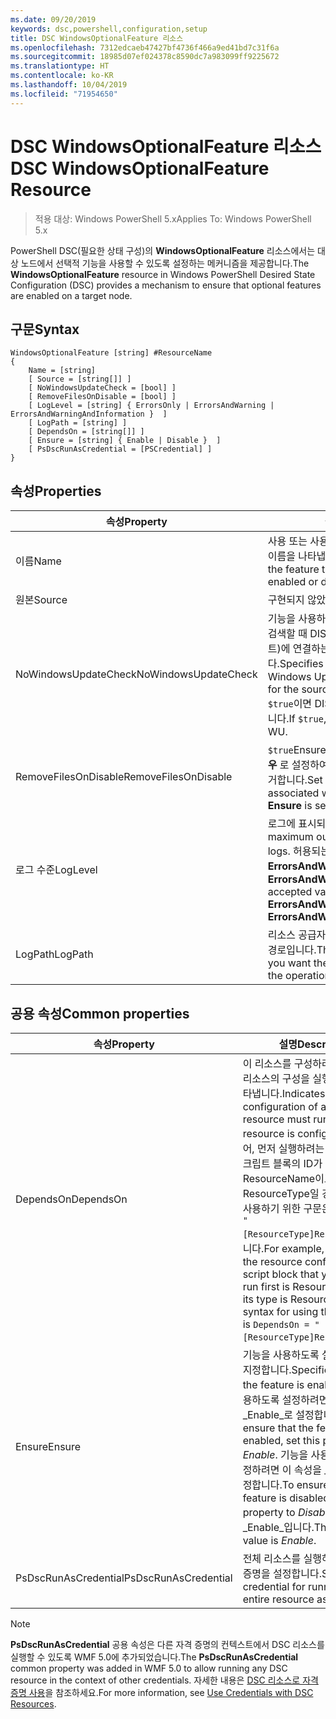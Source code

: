 ```yaml
---
ms.date: 09/20/2019
keywords: dsc,powershell,configuration,setup
title: DSC WindowsOptionalFeature 리소스
ms.openlocfilehash: 7312edcaeb47427bf4736f466a9ed41bd7c31f6a
ms.sourcegitcommit: 18985d07ef024378c8590dc7a983099ff9225672
ms.translationtype: HT
ms.contentlocale: ko-KR
ms.lasthandoff: 10/04/2019
ms.locfileid: "71954650"
---
```

# <a name="dsc-windowsoptionalfeature-resource"></a><span data-ttu-id="212ae-103">DSC WindowsOptionalFeature 리소스</span><span class="sxs-lookup"><span data-stu-id="212ae-103">DSC WindowsOptionalFeature Resource</span></span>

> <span data-ttu-id="212ae-104">적용 대상: Windows PowerShell 5.x</span><span class="sxs-lookup"><span data-stu-id="212ae-104">Applies To: Windows PowerShell 5.x</span></span>

<span data-ttu-id="212ae-105">PowerShell DSC(필요한 상태 구성)의 **WindowsOptionalFeature** 리소스에서는 대상 노드에서 선택적 기능을 사용할 수 있도록 설정하는 메커니즘을 제공합니다.</span><span class="sxs-lookup"><span data-stu-id="212ae-105">The **WindowsOptionalFeature** resource in Windows PowerShell Desired State Configuration (DSC) provides a mechanism to ensure that optional features are enabled on a target node.</span></span>

## <a name="syntax"></a><span data-ttu-id="212ae-106">구문</span><span class="sxs-lookup"><span data-stu-id="212ae-106">Syntax</span></span>

```Syntax
WindowsOptionalFeature [string] #ResourceName
{
    Name = [string]
    [ Source = [string[]] ]
    [ NoWindowsUpdateCheck = [bool] ]
    [ RemoveFilesOnDisable = [bool] ]
    [ LogLevel = [string] { ErrorsOnly | ErrorsAndWarning | ErrorsAndWarningAndInformation }  ]
    [ LogPath = [string] ]
    [ DependsOn = [string[]] ]
    [ Ensure = [string] { Enable | Disable }  ]
    [ PsDscRunAsCredential = [PSCredential] ]
}
```

## <a name="properties"></a><span data-ttu-id="212ae-107">속성</span><span class="sxs-lookup"><span data-stu-id="212ae-107">Properties</span></span>

|<span data-ttu-id="212ae-108">속성</span><span class="sxs-lookup"><span data-stu-id="212ae-108">Property</span></span> |<span data-ttu-id="212ae-109">설명</span><span class="sxs-lookup"><span data-stu-id="212ae-109">Description</span></span> |
|---|---|
|<span data-ttu-id="212ae-110">이름</span><span class="sxs-lookup"><span data-stu-id="212ae-110">Name</span></span> |<span data-ttu-id="212ae-111">사용 또는 사용하지 않도록 설정하려는 기능의 이름을 나타냅니다.</span><span class="sxs-lookup"><span data-stu-id="212ae-111">Indicates the name of the feature that you want to ensure is enabled or disabled.</span></span> |
|<span data-ttu-id="212ae-112">원본</span><span class="sxs-lookup"><span data-stu-id="212ae-112">Source</span></span> |<span data-ttu-id="212ae-113">구현되지 않았습니다.</span><span class="sxs-lookup"><span data-stu-id="212ae-113">Not implemented.</span></span> |
|<span data-ttu-id="212ae-114">NoWindowsUpdateCheck</span><span class="sxs-lookup"><span data-stu-id="212ae-114">NoWindowsUpdateCheck</span></span> |<span data-ttu-id="212ae-115">기능을 사용하도록 설정하기 위해 원본 파일을 검색할 때 DISM에서 WU(Windows 업데이트)에 연결하는지 여부를 지정합니다.</span><span class="sxs-lookup"><span data-stu-id="212ae-115">Specifies whether DISM contacts Windows Update (WU) when searching for the source files to enable a feature.</span></span> <span data-ttu-id="212ae-116">`$true`이면 DISM에서 WU에 연결하지 않습니다.</span><span class="sxs-lookup"><span data-stu-id="212ae-116">If `$true`, DISM does not contact WU.</span></span> |
|<span data-ttu-id="212ae-117">RemoveFilesOnDisable</span><span class="sxs-lookup"><span data-stu-id="212ae-117">RemoveFilesOnDisable</span></span> |<span data-ttu-id="212ae-118">`$true`Ensure**가** Absent**로 설정되어 있을 경우** 로 설정하여 기능과 관련된 모든 파일을 제거합니다.</span><span class="sxs-lookup"><span data-stu-id="212ae-118">Set to `$true` to remove all files associated with the feature when **Ensure** is set to **Absent**.</span></span> |
|<span data-ttu-id="212ae-119">로그 수준</span><span class="sxs-lookup"><span data-stu-id="212ae-119">LogLevel</span></span> |<span data-ttu-id="212ae-120">로그에 표시되는 최대 출력 수준입니다.</span><span class="sxs-lookup"><span data-stu-id="212ae-120">The maximum output level shown in the logs.</span></span> <span data-ttu-id="212ae-121">허용되는 값은 **ErrorsOnly**, **ErrorsAndWarning** 및 **ErrorsAndWarningAndInformation**.</span><span class="sxs-lookup"><span data-stu-id="212ae-121">The accepted values are: **ErrorsOnly**, **ErrorsAndWarning**, and **ErrorsAndWarningAndInformation**.</span></span> |
|<span data-ttu-id="212ae-122">LogPath</span><span class="sxs-lookup"><span data-stu-id="212ae-122">LogPath</span></span> |<span data-ttu-id="212ae-123">리소스 공급자가 작업을 기록할 로그 파일의 경로입니다.</span><span class="sxs-lookup"><span data-stu-id="212ae-123">The path to a log file where you want the resource provider to log the operation.</span></span> |

## <a name="common-properties"></a><span data-ttu-id="212ae-124">공용 속성</span><span class="sxs-lookup"><span data-stu-id="212ae-124">Common properties</span></span>

|<span data-ttu-id="212ae-125">속성</span><span class="sxs-lookup"><span data-stu-id="212ae-125">Property</span></span> |<span data-ttu-id="212ae-126">설명</span><span class="sxs-lookup"><span data-stu-id="212ae-126">Description</span></span> |
|---|---|
|<span data-ttu-id="212ae-127">DependsOn</span><span class="sxs-lookup"><span data-stu-id="212ae-127">DependsOn</span></span> |<span data-ttu-id="212ae-128">이 리소스를 구성하려면 먼저 다른 리소스의 구성을 실행해야 함을 나타냅니다.</span><span class="sxs-lookup"><span data-stu-id="212ae-128">Indicates that the configuration of another resource must run before this resource is configured.</span></span> <span data-ttu-id="212ae-129">예를 들어, 먼저 실행하려는 리소스 구성 스크립트 블록의 ID가 ResourceName이고 해당 형식이 ResourceType일 경우, 이 속성을 사용하기 위한 구문은 `DependsOn = "[ResourceType]ResourceName"`입니다.</span><span class="sxs-lookup"><span data-stu-id="212ae-129">For example, if the ID of the resource configuration script block that you want to run first is ResourceName and its type is ResourceType, the syntax for using this property is `DependsOn = "[ResourceType]ResourceName"`.</span></span> |
|<span data-ttu-id="212ae-130">Ensure</span><span class="sxs-lookup"><span data-stu-id="212ae-130">Ensure</span></span> |<span data-ttu-id="212ae-131">기능을 사용하도록 설정할지 여부를 지정합니다.</span><span class="sxs-lookup"><span data-stu-id="212ae-131">Specifies whether the feature is enabled.</span></span> <span data-ttu-id="212ae-132">기능을 사용하도록 설정하려면 이 속성을 _Enable_로 설정합니다.</span><span class="sxs-lookup"><span data-stu-id="212ae-132">To ensure that the feature is enabled, set this property to _Enable_.</span></span> <span data-ttu-id="212ae-133">기능을 사용하지 않도록 설정하려면 이 속성을 _Disable_로 설정합니다.</span><span class="sxs-lookup"><span data-stu-id="212ae-133">To ensure that the feature is disabled, set the property to _Disable_.</span></span> <span data-ttu-id="212ae-134">기본값은 _Enable_입니다.</span><span class="sxs-lookup"><span data-stu-id="212ae-134">The default value is _Enable_.</span></span> |
|<span data-ttu-id="212ae-135">PsDscRunAsCredential</span><span class="sxs-lookup"><span data-stu-id="212ae-135">PsDscRunAsCredential</span></span> |<span data-ttu-id="212ae-136">전체 리소스를 실행하기 위한 자격 증명을 설정합니다.</span><span class="sxs-lookup"><span data-stu-id="212ae-136">Sets the credential for running the entire resource as.</span></span> |

> [!NOTE]
> <span data-ttu-id="212ae-137">**PsDscRunAsCredential** 공용 속성은 다른 자격 증명의 컨텍스트에서 DSC 리소스를 실행할 수 있도록 WMF 5.0에 추가되었습니다.</span><span class="sxs-lookup"><span data-stu-id="212ae-137">The **PsDscRunAsCredential** common property was added in WMF 5.0 to allow running any DSC resource in the context of other credentials.</span></span> <span data-ttu-id="212ae-138">자세한 내용은 [ DSC 리소스로 자격 증명 사용](../../../configurations/runasuser.md)을 참조하세요.</span><span class="sxs-lookup"><span data-stu-id="212ae-138">For more information, see [Use Credentials with DSC Resources](../../../configurations/runasuser.md).</span></span>
